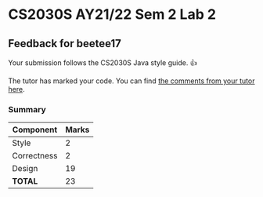 # CS2030S AY21/22 Sem 2 Lab 2
## Feedback for beetee17
Your submission follows the CS2030S Java style guide. :+1:

The tutor has marked your code. You can find [the comments from your tutor here](https://www.github.com/nus-cs2030s-2122-s2/lab2-beetee17/commit/8af6559e665bcfc7331bcbc304719e3e917943de).
### Summary

| Component | Marks |
|-----------|-------|
| Style | 2 |
| Correctness | 2 |
| Design | 19 |
| **TOTAL** | 23 |
